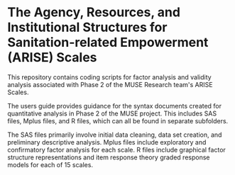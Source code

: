 # The Agency, Resources, and Institutional Structures for Sanitation-related Empowerment (ARISE) Scales

This repository contains coding scripts for factor analysis and validity analysis associated with Phase 2 of the MUSE Research team's ARISE Scales. 

The users guide provides guidance for the syntax documents created for quantitative analysis in Phase 2 of the MUSE project. This includes SAS files, Mplus files, and R files, which can all be found in separate subfolders. 

The SAS files primarily involve initial data cleaning, data set creation, and preliminary descriptive analysis. Mplus files include exploratory and confirmatory factor analysis for each scale. R files include graphical factor structure representations and item response theory graded response models for each of 15 scales. 

